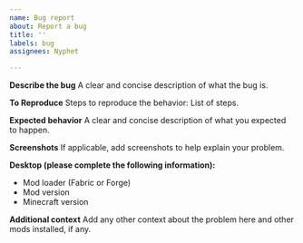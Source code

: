 ```yaml
---
name: Bug report
about: Report a bug
title: ''
labels: bug
assignees: Nyphet

---
```


**Describe the bug**
A clear and concise description of what the bug is.

**To Reproduce**
Steps to reproduce the behavior:
List of steps.

**Expected behavior**
A clear and concise description of what you expected to happen.

**Screenshots**
If applicable, add screenshots to help explain your problem.

**Desktop (please complete the following information):**
 - Mod loader (Fabric or Forge)
 - Mod version
 - Minecraft version

**Additional context**
Add any other context about the problem here and other mods installed, if any.
